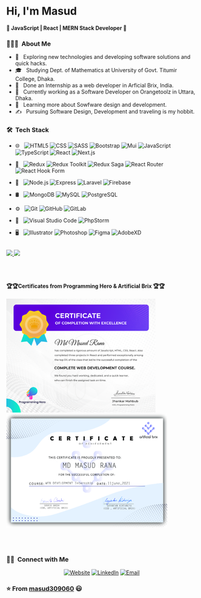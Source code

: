 # Hi, I'm Masud
**🚀 JavaScript | React | MERN Stack Developer 🚀** 
<!-- ![](https://yata-apix-a9caea66-ad78-425f-aa08-e292558ebb65.lss.locawebcorp.com.br/b7c7dbff38ae4f419c94ce8d2254b9d9.png) -->

<h3> 👨🏻‍💻 &nbsp;About Me </h3>

- 🤔 &nbsp; Exploring new technologies and developing software solutions and quick hacks.
- 🎓 &nbsp; Studying Dept. of Mathematics at University of Govt. Titumir College, Dhaka.
- 💼 &nbsp; Done an Internship as a web developer in Arficial Brix, India. 
- 💼 &nbsp; Currently working as a Software Developer on Orangetoolz in Uttara, Dhaka. 
- 🌱 &nbsp; Learning more about Sowfware design and development.
- ✍️ &nbsp; Pursuing Software Design, Development and traveling is my hobbit. 

<h3> 🛠 &nbsp;Tech Stack </h3>

- 🌐 &nbsp;
  ![HTML5](https://img.shields.io/badge/-HTML5-333333?style=flat&logo=HTML5)
  ![CSS](https://img.shields.io/badge/-CSS-333333?style=flat&logo=CSS3&logoColor=1572B6)
  ![SASS](https://img.shields.io/badge/-SASS-333333?style=flat&logo=sass&logoColor=e84393)
  ![Bootstrap](https://img.shields.io/badge/-Bootstrap-333333?style=flat&logo=bootstrap&logoColor=563D7C)
  ![Mui](https://img.shields.io/badge/-Mui-333333?style=flat&logo=mui&logoColor=563D7C)
  ![JavaScript](https://img.shields.io/badge/-JavaScript-333333?style=flat&logo=javascript)
  ![TypeScript](https://img.shields.io/badge/-TypeScript-333333?style=flat&logo=typescript)
  ![React](https://img.shields.io/badge/-React-333333?style=flat&logo=react) 
  ![Next.js](https://img.shields.io/badge/-Next.js-333333?style=flat&logo=next.js)
  
  
  
- 🛒 &nbsp;
  ![Redux](https://img.shields.io/badge/-Redux-333333?style=flat&logo=redux&logoColor=3742fa)
  ![Redux Toolkit](https://img.shields.io/badge/-Redux%20Toolkit-333333?style=flat&logo=redux&logoColor=3742fa)
  ![Redux Saga](https://img.shields.io/badge/-Redux%20Saga-333333?style=flat&logo=redux-saga&logoColor=3742fa)
  ![React Router](https://img.shields.io/badge/-React%20Router-333333?style=flat&logo=react-router&logoColor=3742fa)
  ![React Hook Form](https://img.shields.io/badge/-React%20Hook%20Form-333333?style=flat&logo=react-hook-form&logoColor=3742fa) 

  
- 🔗 &nbsp;
  ![Node.js](https://img.shields.io/badge/-Node.js-333333?style=flat&logo=node.js)
  ![Express](https://img.shields.io/badge/-Express-333333?style=flat&logo=express)
  ![Laravel](https://img.shields.io/badge/-Laravel-333333?style=flat&logo=laravel)
  ![Firebase](https://img.shields.io/badge/-Firebase-333333?style=flat&logo=firebase)
  
 
- 🛢 &nbsp;
  ![MongoDB](https://img.shields.io/badge/-MongoDB-333333?style=flat&logo=mongodb)
  ![MySQL](https://img.shields.io/badge/-MySQL-333333?style=flat&logo=mysql&logoColor=3498db)
  ![PostgreSQL](https://img.shields.io/badge/-PostgreSQL-333333?style=flat&logo=postgresql&logoColor=3498db)
  
- ⚙️ &nbsp;
  ![Git](https://img.shields.io/badge/-Git-333333?style=flat&logo=git)
  ![GitHub](https://img.shields.io/badge/-GitHub-333333?style=flat&logo=github) 
  ![GitLab](https://img.shields.io/badge/-GitLab-333333?style=flat&logo=gitlab)
  
- 🔧 &nbsp;
  ![Visual Studio Code](https://img.shields.io/badge/-Visual%20Studio%20Code-333333?style=flat&logo=visual-studio-code&logoColor=007ACC)
  ![PhpStorm](https://img.shields.io/badge/-PhpStorm-333333?style=flat&logo=phpstorm)
  
- 🖥 &nbsp; 
  ![Illustrator](https://img.shields.io/badge/-Illustrator-333333?style=flat&logo=adobe-illustrator)
  ![Photoshop](https://img.shields.io/badge/-Photoshop-333333?style=flat&logo=adobe-photoshop)
  ![Figma](https://img.shields.io/badge/-Figma-333333?style=flat&logo=figma)
  ![AdobeXD](https://img.shields.io/badge/-AdobeXD-333333?style=flat&logo=adobexd)

<br/>

<a href="https://github.com/masud309060">
  <img height="170em" src="https://github-readme-stats.vercel.app/api?username=masud309060&theme=buefy&show_icons=true" />
  <img height="170em" src="https://github-readme-stats.vercel.app/api/top-langs/?username=masud309060&theme=buefy&layout=compact" />
</a>

<br/> <br/> 

#### **🏆🏆Certificates from Programming Hero & Artificial Brix 🏆🏆**
<div>
      <img 
      src="https://raw.githubusercontent.com/masud309060/portfolio/main/src/images/resume/1-3042.png" 
      height="300"
      />
      <img 
          src="https://raw.githubusercontent.com/masud309060/portfolio/main/src/images/resume/masudrana_web.jpg" 
          height="300"
      />
</div>


<br/> <br/> 

### 🤝🏻 &nbsp;Connect with Me 
<p align="center">
<a href="https://portfolio-of-md-masud-rana.netlify.app/" target="_blank" rel="noopener"><img alt="Website" src="https://img.shields.io/website?color=blue&label=Website&logo=google-chrome&style=for-the-badge&up_message=MD%20MASUD%20RANA&url=https%3A%2F%2Fportfolio-of-md-masud-rana.netlify.app%2F"></a>
<a href="https://www.linkedin.com/in/masud309060/" target="_blank" rel="noopener"><img alt="LinkedIn" src="https://img.shields.io/badge/LinkedIn-masud309060-blue?style=for-the-badge&logo=linkedin"></a>
<!-- <a href="https://www.instagram.com/masud309060/" target="_blank" rel="noopener"><img alt="Instagram" src="https://img.shields.io/badge/Instagram-masud309060__-blue?style=for-the-badge&logo=instagram"></a> -->
<a href="mailto:masud309060@gmail.com" target="_blank" rel="noopener"><img alt="Email" src="https://img.shields.io/badge/Email-masud309060@gmail.com-blue?style=for-the-badge&logo=gmail"></a>
</p>

### ⭐️ From [masud309060](https://github.com/masud309060) 😃 
